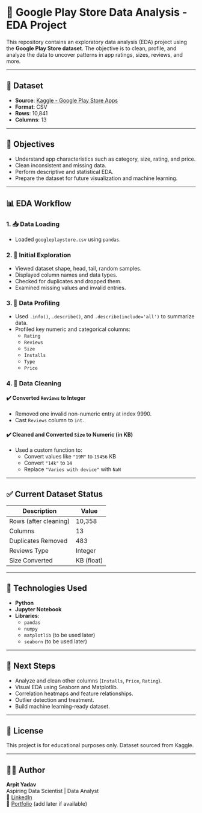 # 📱 Google Play Store Data Analysis - EDA Project

This repository contains an exploratory data analysis (EDA) project using the **Google Play Store dataset**. The objective is to clean, profile, and analyze the data to uncover patterns in app ratings, sizes, reviews, and more.

---

## 📁 Dataset

- **Source**: [Kaggle - Google Play Store Apps](https://www.kaggle.com/datasets/lava18/google-play-store-apps)
- **Format**: CSV
- **Rows**: 10,841
- **Columns**: 13

---

## 🎯 Objectives

- Understand app characteristics such as category, size, rating, and price.
- Clean inconsistent and missing data.
- Perform descriptive and statistical EDA.
- Prepare the dataset for future visualization and machine learning.

---

## 📊 EDA Workflow

### 1. 📥 Data Loading
- Loaded `googleplaystore.csv` using `pandas`.

### 2. 🧹 Initial Exploration
- Viewed dataset shape, head, tail, random samples.
- Displayed column names and data types.
- Checked for duplicates and dropped them.
- Examined missing values and invalid entries.

### 3. 🧪 Data Profiling
- Used `.info()`, `.describe()`, and `.describe(include='all')` to summarize data.
- Profiled key numeric and categorical columns:
  - `Rating`
  - `Reviews`
  - `Size`
  - `Installs`
  - `Type`
  - `Price`

### 4. 🔧 Data Cleaning

#### ✔️ Converted `Reviews` to Integer
- Removed one invalid non-numeric entry at index 9990.
- Cast `Reviews` column to `int`.

#### ✔️ Cleaned and Converted `Size` to Numeric (in KB)
- Used a custom function to:
  - Convert values like `"19M"` to `19456` KB
  - Convert `"14k"` to `14`
  - Replace `"Varies with device"` with `NaN`

---

## ✅ Current Dataset Status

| Description           | Value           |
|-----------------------|-----------------|
| Rows (after cleaning) | 10,358          |
| Columns               | 13              |
| Duplicates Removed    | 483             |
| Reviews Type          | Integer         |
| Size Converted        | KB (float)      |

---

## 📌 Technologies Used

- **Python**
- **Jupyter Notebook**
- **Libraries**:
  - `pandas`
  - `numpy`
  - `matplotlib` (to be used later)
  - `seaborn` (to be used later)

---

## 🧠 Next Steps

- Analyze and clean other columns (`Installs`, `Price`, `Rating`).
- Visual EDA using Seaborn and Matplotlib.
- Correlation heatmaps and feature relationships.
- Outlier detection and treatment.
- Build machine learning-ready dataset.

---

## 🧾 License

This project is for educational purposes only. Dataset sourced from Kaggle.

---

## 👨‍💻 Author

**Arpit Yadav**  
Aspiring Data Scientist | Data Analyst  
🔗 [LinkedIn](https://www.linkedin.com/in/arpit-yadav2004/)  
📌 [Portfolio](#) (add later if available)

